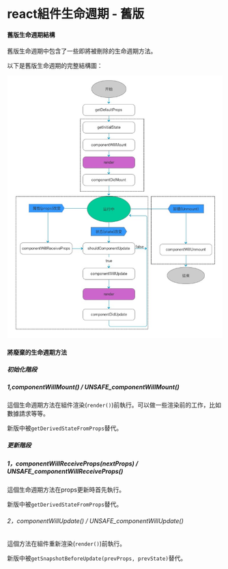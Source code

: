 # react組件生命週期 - 舊版

#### 舊版生命週期結構

舊版生命週期中包含了一些即將被刪除的生命週期方法。

以下是舊版生命週期的完整結構圖：

![舊版生命週期](../../images/lifecycle.jpg)


#### 將廢棄的生命週期方法

##### 初始化階段

##### 1,componentWillMount() / UNSAFE_componentWillMount()

這個生命週期方法在組件渲染(`render()`)前執行。可以做一些渲染前的工作，比如數據請求等等。  

新版中被`getDerivedStateFromProps`替代。

##### 更新階段

##### 1，componentWillReceiveProps(nextProps) / UNSAFE_componentWillReceiveProps() 

這個生命週期方法在props更新時首先執行。

新版中被`getDerivedStateFromProps`替代。


###### 2，componentWillUpdate() / UNSAFE_componentWillUpdate()

這個方法在組件重新渲染(`render()`)前執行。

新版中被`getSnapshotBeforeUpdate(prevProps, prevState)`替代。
